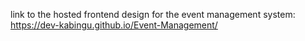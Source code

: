 link to the hosted frontend design for the event management system:
https://dev-kabingu.github.io/Event-Management/

